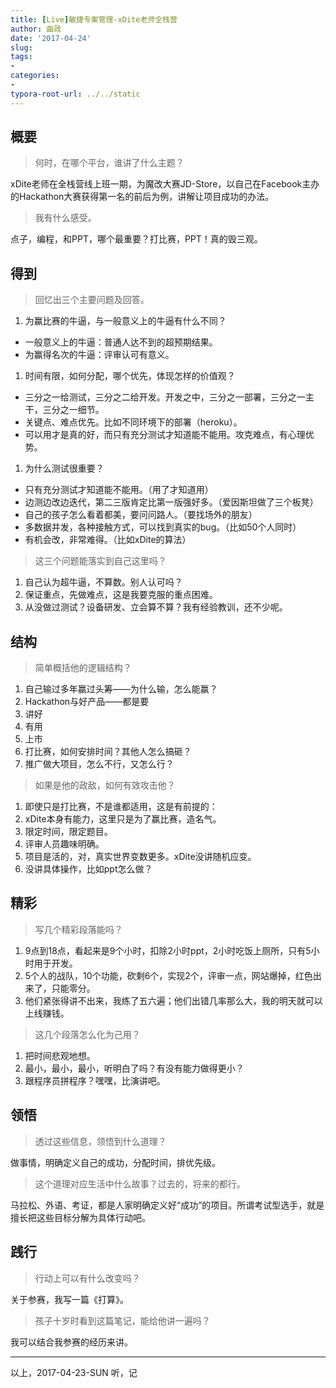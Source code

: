 ```yaml
---
title: [Live]敏捷专案管理-xDite老师全栈营
author: 曲政
date: '2017-04-24'
slug: 
tags:
- 
categories:
- 
typora-root-url: ../../static
---
```


## 概要

>   何时，在哪个平台，谁讲了什么主题？

xDite老师在全栈营线上班一期，为魔改大赛JD-Store，以自己在Facebook主办的Hackathon大赛获得第一名的前后为例，讲解让项目成功的办法。

>   我有什么感受。

点子，编程，和PPT，哪个最重要？打比赛，PPT！真的毁三观。

## 得到

>   回忆出三个主要问题及回答。

1.  为赢比赛的牛逼，与一般意义上的牛逼有什么不同？

-   一般意义上的牛逼：普通人达不到的超预期结果。
-   为赢得名次的牛逼：评审认可有意义。

1.  时间有限，如何分配，哪个优先，体现怎样的价值观？

-   三分之一给测试，三分之二给开发。开发之中，三分之一部署，三分之一主干，三分之一细节。
-   关键点、难点优先。比如不同环境下的部署（heroku）。
-   可以用才是真的好，而只有充分测试才知道能不能用。攻克难点，有心理优势。

1.  为什么测试很重要？

-   只有充分测试才知道能不能用。（用了才知道用）
-   边测边改边迭代，第二三版肯定比第一版强好多。（爱因斯坦做了三个板凳）
-   自己的孩子怎么看着都美，要问问路人。（要找场外的朋友）
-   多数据并发，各种接触方式，可以找到真实的bug。（比如50个人同时）
-   有机会改，非常难得。（比如xDite的算法）

>   这三个问题能落实到自己这里吗？

1.  自己认为超牛逼，不算数。别人认可吗？
2.  保证重点，先做难点，这是我要克服的重点困难。
3.  从没做过测试？设备研发、立会算不算？我有经验教训，还不少呢。

## 结构

>   简单概括他的逻辑结构？

1.  自己输过多年赢过头筹——为什么输，怎么能赢？
2.  Hackathon与好产品——都是要
3.  讲好
4.  有用
5.  上市
6.  打比赛，如何安排时间？其他人怎么搞砸？
7.  推广做大项目，怎么不行，又怎么行？

>   如果是他的政敌，如何有效攻击他？

1.  即使只是打比赛，不是谁都适用，这是有前提的：
2.  xDite本身有能力，这里只是为了赢比赛，造名气。
3.  限定时间，限定题目。
4.  评审人员趣味明确。
5.  项目是活的，对，真实世界变数更多。xDite没讲随机应变。
6.  没讲具体操作，比如ppt怎么做？

## 精彩

>   写几个精彩段落能吗？

1.  9点到18点，看起来是9个小时，扣除2小时ppt，2小时吃饭上厕所，只有5小时用于开发。
2.  5个人的战队，10个功能，砍剩6个，实现2个，评审一点，网站爆掉，红色出来了，只能零分。
3.  他们紧张得讲不出来，我练了五六遍；他们出错几率那么大，我的明天就可以上线赚钱。

>   这几个段落怎么化为己用？

1.  把时间悲观地想。
2.  最小，最小，最小，听明白了吗？有没有能力做得更小？
3.  跟程序员拼程序？嘿嘿，比演讲吧。

## 领悟

>   透过这些信息，领悟到什么道理？

做事情，明确定义自己的成功，分配时间，排优先级。

>   这个道理对应生活中什么故事？过去的，将来的都行。

马拉松、外语、考证，都是人家明确定义好“成功”的项目。所谓考试型选手，就是擅长把这些目标分解为具体行动吧。

## 践行

>   行动上可以有什么改变吗？

关于参赛，我写一篇《打算》。

>   孩子十岁时看到这篇笔记，能给他讲一遍吗？

我可以结合我参赛的经历来讲。

------

以上，2017-04-23-SUN 听，记